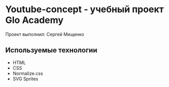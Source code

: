 # Youtube-concept - учебный проект Glo Academy
Проект выполнил: Сергей Мищенко

## Используемые технологии
- HTML
- CSS
- Normalize.css
- SVG Sprites
